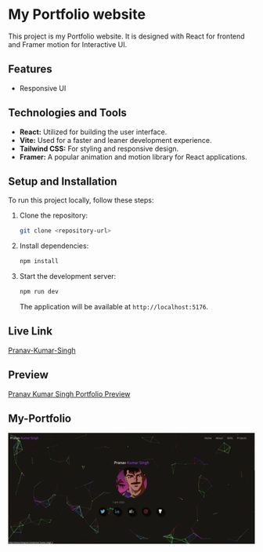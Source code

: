 
# My Portfolio website

This project is my Portfolio website. It is designed with React for frontend and Framer motion for Interactive UI.
## Features

- Responsive UI

## Technologies and Tools

- **React:** Utilized for building the user interface.
- **Vite:** Used for a faster and leaner development experience.
- **Tailwind CSS:** For styling and responsive design.
- **Framer:** A popular animation and motion library for React applications.

## Setup and Installation

To run this project locally, follow these steps:

1. Clone the repository:
   ```bash
   git clone <repository-url>
   ```
2. Install dependencies:
   ```bash
   npm install
   ```
3. Start the development server:
   ```bash
   npm run dev
   ```
   The application will be available at `http://localhost:5176`.

## Live Link

[Pranav-Kumar-Singh]((https://pranav-kumar-singh.netlify.app/))


## Preview

[Pranav Kumar Singh Portfolio Preview]((https://youtu.be/W1cegPIecds))


## My-Portfolio

![pranav-kumar-singh](./src/assets/pranav-kumar-singh-portfolio.gif) 
